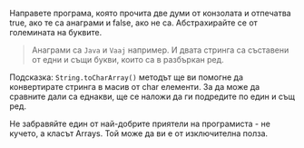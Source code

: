 Направeте програма, която прочита две думи от конзолата и отпечатва
true, ако те са анаграми и false, ако не са. Абстрахирайте се от
големината на буквите.

> Анаграми са `Java` и `Vaaj` например. И двата стринга са съставени от
> едни и същи букви, които са в разбъркан ред.

Подсказка: `String.toCharArray()` методът ще ви помогне да конвертирате
стринга в масив от char елементи. За да може да сравните дали са еднакви,
ще се наложи да ги подредите по един и същ ред.

Не забравяйте един от най-добрите приятели на програмиста - не кучето,
а класът Arrays. Той може да ви е от изключителна полза.